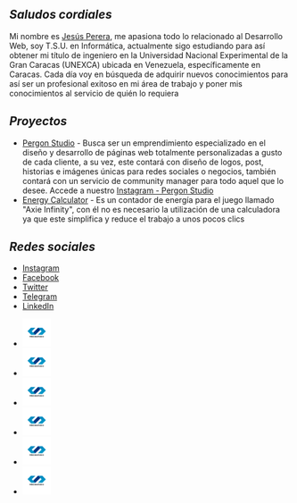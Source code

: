## _Saludos cordiales_

Mi nombre es [Jesús Perera](https://comforting-concha-4bd3db.netlify.app/), me apasiona todo lo relacionado al Desarrollo Web, soy T.S.U. en Informática, actualmente sigo estudiando para así obtener mi título de ingeniero en la Universidad Nacional Experimental de la Gran Caracas (UNEXCA) ubicada en Venezuela, específicamente en Caracas. Cada día voy en búsqueda de adquirir nuevos conocimientos para así ser un profesional exitoso en mi área de trabajo y poner mis conocimientos al servicio de quién lo requiera

## _Proyectos_
- [Pergon Studio](https://andersongb1007.github.io/PergonStudio/) - Busca ser un emprendimiento especializado en el diseño y desarrollo de páginas web totalmente personalizadas a gusto de cada cliente, a su vez, este contará con diseño de logos, post, historias e imágenes únicas para redes sociales o negocios, también contará con un servicio de community manager para todo aquel que lo desee. Accede a nuestro [Instagram - Pergon Studio](https://www.instagram.com/pergonstudio/)
- [Energy Calculator](https://pererita.github.io/Energy-Calculator/) - Es un contador de energía para el juego llamado "Axie Infinity", con él no es necesario la utilización de una calculadora ya que este simplifica y reduce el trabajo a unos pocos clics

## _Redes sociales_
- [Instagram](https://www.instagram.com/pereritaa/)
- [Facebook](https://www.facebook.com/Pereritaa)
- [Twitter](https://twitter.com/Pereritaa)
- [Telegram](https://t.me/Pererita)
- [LinkedIn](https://www.linkedin.com/in/pererita/)

<ul style="none" display="flex" gap="20px">
  <li>
    <a href="https://andersongb1007.github.io/PergonStudio/">
      <img width="50" heigth="50" src="https://github.com/Pererita/Landing-Page/blob/main/assets/images/Logo%20README.png">
    </a>
  </li>
  <li>
    <a href="https://andersongb1007.github.io/PergonStudio/">
      <img width="50" heigth="50" src="https://github.com/Pererita/Landing-Page/blob/main/assets/images/Logo%20README.png">
    </a>
  </li>
  <li>
    <a href="https://andersongb1007.github.io/PergonStudio/">
      <img width="50" heigth="50" src="https://github.com/Pererita/Landing-Page/blob/main/assets/images/Logo%20README.png">
    </a>
  </li>
  <li>
    <a href="https://andersongb1007.github.io/PergonStudio/">
      <img width="50" heigth="50" src="https://github.com/Pererita/Landing-Page/blob/main/assets/images/Logo%20README.png">
    </a>
  </li>
  <li>
    <a href="https://andersongb1007.github.io/PergonStudio/">
      <img width="50" heigth="50" src="https://github.com/Pererita/Landing-Page/blob/main/assets/images/Logo%20README.png">
    </a>
  </li>
  <li>
    <a href="https://andersongb1007.github.io/PergonStudio/">
      <img width="50" heigth="50" src="https://github.com/Pererita/Landing-Page/blob/main/assets/images/Logo%20README.png">
    </a>
  </li>
</ul>
